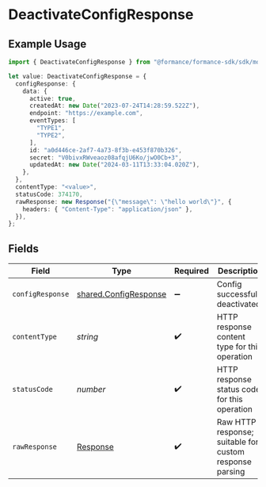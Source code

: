 # DeactivateConfigResponse

## Example Usage

```typescript
import { DeactivateConfigResponse } from "@formance/formance-sdk/sdk/models/operations";

let value: DeactivateConfigResponse = {
  configResponse: {
    data: {
      active: true,
      createdAt: new Date("2023-07-24T14:28:59.522Z"),
      endpoint: "https://example.com",
      eventTypes: [
        "TYPE1",
        "TYPE2",
      ],
      id: "a0d446ce-2af7-4a73-8f3b-e453f870b326",
      secret: "V0bivxRWveaoz08afqjU6Ko/jwO0Cb+3",
      updatedAt: new Date("2024-03-11T13:33:04.020Z"),
    },
  },
  contentType: "<value>",
  statusCode: 374170,
  rawResponse: new Response("{\"message\": \"hello world\"}", {
    headers: { "Content-Type": "application/json" },
  }),
};
```

## Fields

| Field                                                                 | Type                                                                  | Required                                                              | Description                                                           |
| --------------------------------------------------------------------- | --------------------------------------------------------------------- | --------------------------------------------------------------------- | --------------------------------------------------------------------- |
| `configResponse`                                                      | [shared.ConfigResponse](../../../sdk/models/shared/configresponse.md) | :heavy_minus_sign:                                                    | Config successfully deactivated.                                      |
| `contentType`                                                         | *string*                                                              | :heavy_check_mark:                                                    | HTTP response content type for this operation                         |
| `statusCode`                                                          | *number*                                                              | :heavy_check_mark:                                                    | HTTP response status code for this operation                          |
| `rawResponse`                                                         | [Response](https://developer.mozilla.org/en-US/docs/Web/API/Response) | :heavy_check_mark:                                                    | Raw HTTP response; suitable for custom response parsing               |